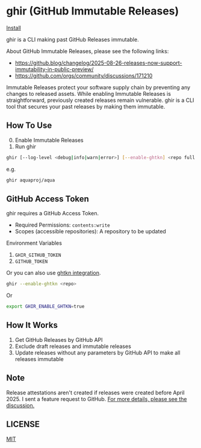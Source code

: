 # ghir (GitHub Immutable Releases)

[Install](INSTALL.md)

ghir is a CLI making past GitHub Releases immutable.

About GitHub Immutable Releases, please see the following links:

- https://github.blog/changelog/2025-08-26-releases-now-support-immutability-in-public-preview/
- https://github.com/orgs/community/discussions/171210

Immutable Releases protect your software supply chain by preventing any changes to released assets.
While enabling Immutable Releases is straightforward, previously created releases remain vulnerable.
ghir is a CLI tool that secures your past releases by making them immutable.

## How To Use

0. Enable Immutable Releases
1. Run ghir

```sh
ghir [--log-level <debug|info|warn|error>] [--enable-ghtkn] <repo full name>
```

e.g.

```sh
ghir aquaproj/aqua
```

## GitHub Access Token

ghir requires a GitHub Access Token.

- Required Permissions: `contents:write`
- Scopes (accessible repositories): A repository to be updated

Environment Variables

1. `GHIR_GITHUB_TOKEN`
1. `GITHUB_TOKEN`

Or you can also use [ghtkn integration](https://github.com/suzuki-shunsuke/ghtkn).

```sh
ghir --enable-ghtkn <repo>
```

Or

```sh
export GHIR_ENABLE_GHTKN=true
```

## How It Works

1. Get GitHub Releases by GitHub API
1. Exclude draft releases and immutable releases
1. Update releases without any parameters by GitHub API to make all releases immutable

## Note

Release attestations aren't created if releases were created before April 2025.
I sent a feature request to GitHub.
[For more details, please see the discussion.](https://github.com/orgs/community/discussions/171210#discussioncomment-14601356)

## LICENSE

[MIT](LICENSE)
